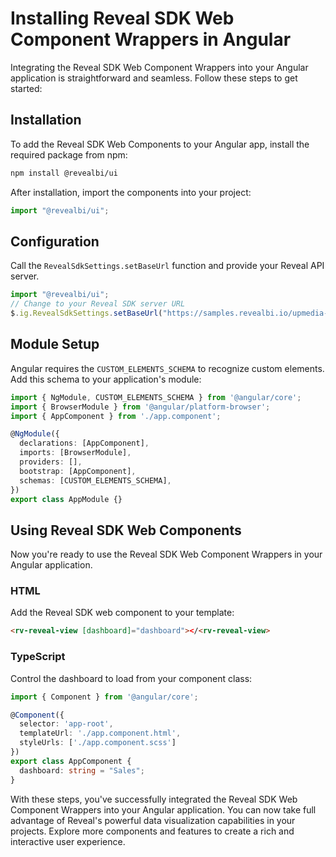 # Installing Reveal SDK Web Component Wrappers in Angular

Integrating the Reveal SDK Web Component Wrappers into your Angular application is straightforward and seamless. Follow these steps to get started:

## Installation

To add the Reveal SDK Web Components to your Angular app, install the required package from npm:

```bash npm2yarn
npm install @revealbi/ui
```

After installation, import the components into your project:
```js
import "@revealbi/ui";
```

## Configuration

Call the `RevealSdkSettings.setBaseUrl` function and provide your Reveal API server.

```ts
import "@revealbi/ui";
// Change to your Reveal SDK server URL
$.ig.RevealSdkSettings.setBaseUrl("https://samples.revealbi.io/upmedia-backend/reveal-api/");
```

## Module Setup

Angular requires the `CUSTOM_ELEMENTS_SCHEMA` to recognize custom elements. Add this schema to your application's module:

```ts
import { NgModule, CUSTOM_ELEMENTS_SCHEMA } from '@angular/core';
import { BrowserModule } from '@angular/platform-browser';
import { AppComponent } from './app.component';

@NgModule({
  declarations: [AppComponent],
  imports: [BrowserModule],
  providers: [],
  bootstrap: [AppComponent],
  schemas: [CUSTOM_ELEMENTS_SCHEMA],
})
export class AppModule {}
```

## Using Reveal SDK Web Components

Now you're ready to use the Reveal SDK Web Component Wrappers in your Angular application.

### HTML

Add the Reveal SDK web component to your template:

```html
<rv-reveal-view [dashboard]="dashboard"></<rv-reveal-view>
```

### TypeScript

Control the dashboard to load from your component class:

```ts
import { Component } from '@angular/core';

@Component({
  selector: 'app-root',
  templateUrl: './app.component.html',
  styleUrls: ['./app.component.scss']
})
export class AppComponent {
  dashboard: string = "Sales";
}
```

With these steps, you've successfully integrated the Reveal SDK Web Component Wrappers into your Angular application. You can now take full advantage of Reveal's powerful data visualization capabilities in your projects. Explore more components and features to create a rich and interactive user experience.